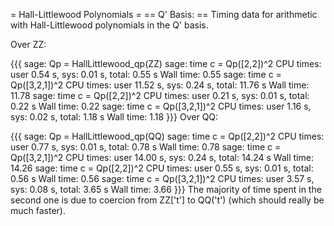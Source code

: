 = Hall-Littlewood Polynomials =
== Q' Basis: ==
Timing data for arithmetic with Hall-Littlewood polynomials in the Q' basis.

Over ZZ:

{{{
sage: Qp = HallLittlewood_qp(ZZ)
sage: time c = Qp([2,2])^2
CPU times: user 0.54 s, sys: 0.01 s, total: 0.55 s
Wall time: 0.55
sage: time c = Qp([3,2,1])^2
CPU times: user 11.52 s, sys: 0.24 s, total: 11.76 s
Wall time: 11.78
sage: time c = Qp([2,2])^2
CPU times: user 0.21 s, sys: 0.01 s, total: 0.22 s
Wall time: 0.22
sage: time c = Qp([3,2,1])^2
CPU times: user 1.16 s, sys: 0.02 s, total: 1.18 s
Wall time: 1.18
}}}
Over QQ:

{{{
sage: Qp = HallLittlewood_qp(QQ)
sage: time c = Qp([2,2])^2
CPU times: user 0.77 s, sys: 0.01 s, total: 0.78 s
Wall time: 0.78
sage: time c = Qp([3,2,1])^2
CPU times: user 14.00 s, sys: 0.24 s, total: 14.24 s
Wall time: 14.26
sage: time c = Qp([2,2])^2
CPU times: user 0.55 s, sys: 0.01 s, total: 0.56 s
Wall time: 0.56
sage: time c = Qp([3,2,1])^2
CPU times: user 3.57 s, sys: 0.08 s, total: 3.65 s
Wall time: 3.66
}}}
The majority of time spent in the second one is due to coercion from ZZ['t'] to QQ('t') (which should really be much faster).
